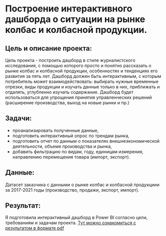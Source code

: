 # Построение интерактивного дашборда о ситуации на рынке колбас и колбасной продукции. 

## Цель и описание проекта:

Цель проекта - построить дашборд  в стиле журналистского исследования, с помощью которого просто и понятно рассказать о рынке колбас и колбасной продукции, особенностях и тенденциях его развития за пять лет. 
Дашборд должен быть интерактивным, с которым потребитель может взаимодействовать: выбирать нужные временные отрезки, виды продукции и изучать данные только в них, приближать и отдалять, углубленно изучать содержание.
Дашборд будет использоваться для упрощения принятия управленческих решений (расширение производства, выход на новые рынки и пр.)

## Задачи:
- проанализировать полученные данные, 
- подготовить интерактивный опрос по трендам рынка,
- подготовить отчет по данным о показателях внешнеэкономической деятельности, объеме производства и рынка, 
- добавить фильтрацию по видам, году, единицам измерения, направлению перемещения товара (импорт, экспорт).

## Данные:
Датасет заказчика с данными о рынке колбас и колбасной продукциии за 2017-2021 годы (производство, продажи, экспорт, импорт).

## Результат:
Я подготовила интерактивный дашборд в Power BI согласно цели, требованиям и задачам проекта. [Тут можно ознакомиться с результатом в формате pdf](https://github.com/maryaborisova/portfolio/blob/main/dashboard_sausages/dashboard_sausages.pdf)

